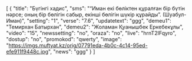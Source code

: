 [
  {
    "title": "Бүгінгі хадис",
    "sms": "“Иман екі бөліктен құралған бір бүтін нәрсе; оның бір бөлігін сабыр, екінші бөлігін шүкір құрайды”. (Шуабул-Иман)",
    "setting": "1",
    "verse": "7.6",
    "updatetext": "ggg",
    "demeu1": "Темирхан Батырхан",
    "demeu2": "Жоламан Қуанышбек Еркебекұлы",
    "video": "15",
    "newssetting": "no",
    "oraza": "no",
    "live": "hrnT2IFqyro",
    "dostup": "no",
    "promokod": "qwerty",
    "image": "https://imgs.muftyat.kz/orig/07791eda-4b0c-4c14-95ed-efe911f9448c.jpg",
    "news": "ggg"
  }
]
